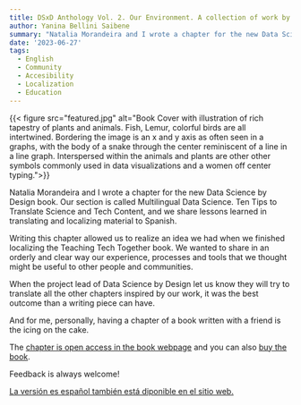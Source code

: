```yaml
---
title: DSxD Anthology Vol. 2. Our Environment. A collection of work by data designers, artists, and scientists 
author: Yanina Bellini Saibene
summary: "Natalia Morandeira and I wrote a chapter for the new Data Science by Design book. Our section is called Multilingual Data Science. Ten Tips to Translate Science and Tech Content, and we share lessons learned in translating and localizing material to Spanish."
date: '2023-06-27'
tags:
  - English
  - Community
  - Accesibility
  - Localization
  - Education
---
```


{{< figure src="featured.jpg" alt="Book Cover with illustration of rich tapestry of plants and animals. Fish, Lemur, colorful birds are all intertwined.  Bordering the image is an x and y axis as often seen in a graphs, with the body of a snake through the center reminiscent of a line in a line graph. Interspersed within the animals and plants are other other symbols commonly used in data visualizations and a women off center typing.">}}

Natalia Morandeira and I wrote a chapter for the new Data Science by Design book. Our section is called Multilingual Data Science. Ten Tips to Translate Science and Tech Content, and we share lessons learned in translating and localizing material to Spanish.

Writing this chapter allowed us to realize an idea we had when we finished localizing the Teaching Tech Together book.  We wanted to share in an orderly and clear way our experience, processes and tools that we thought might be useful to other people and communities. 

When the project lead of Data Science by Design let us know they will try to translate all the other chapters inspired by our work, it was the best outcome than a writing piece can have. 

And for me, personally, having a chapter of a book written with a friend is the icing on the cake. 

The [chapter is open access in the book webpage](http://datasciencebydesign.org/blog/multilingual-data-science) and you can also [buy the book](https://www.lulu.com/shop/kelsey-campbell-and-cathryn-ploehn-and-nancy-smith-and-julia-evans/our-environment/paperback/product-z6dgkz.html?page=1&pageSize=4).

Feedback is always welcome!

[La versión es español también está diponible en el sitio web.](http://datasciencebydesign.org/blog/ciencia-de-datos-multilingue)